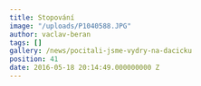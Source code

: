 ```yaml
---
title: Stopování
image: "/uploads/P1040588.JPG"
author: vaclav-beran
tags: []
gallery: /news/pocitali-jsme-vydry-na-dacicku
position: 41
date: 2016-05-18 20:14:49.000000000 Z
---
```

